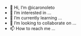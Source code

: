 - 👋 Hi, I’m @icaronoleto
- 👀 I’m interested in ...
- 🌱 I’m currently learning ...
- 💞️ I’m looking to collaborate on ...
- 📫 How to reach me ...

<!---
icaronoleto/icaronoleto is a ✨ special ✨ repository because its `README.md` (this file) appears on your GitHub profile.
You can click the Preview link to take a look at your changes.
--->

